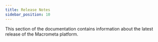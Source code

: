 ```yaml
---
title: Release Notes
sidebar_position: 10
---
```


This section of the documentation contains information about the latest release of the Macrometa platform.

<DocCardList />

